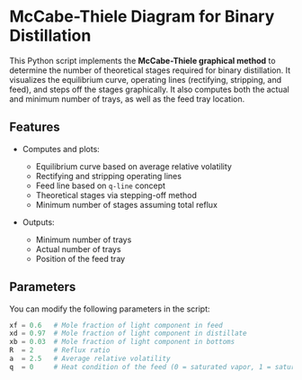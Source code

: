 # McCabe-Thiele Diagram for Binary Distillation

This Python script implements the **McCabe-Thiele graphical method** to determine the number of theoretical stages required for binary distillation. It visualizes the equilibrium curve, operating lines (rectifying, stripping, and feed), and steps off the stages graphically. It also computes both the actual and minimum number of trays, as well as the feed tray location.

## Features

- Computes and plots:
  - Equilibrium curve based on average relative volatility
  - Rectifying and stripping operating lines
  - Feed line based on `q-line` concept
  - Theoretical stages via stepping-off method
  - Minimum number of stages assuming total reflux

- Outputs:
  - Minimum number of trays
  - Actual number of trays
  - Position of the feed tray

## Parameters

You can modify the following parameters in the script:

```python
xf = 0.6   # Mole fraction of light component in feed
xd = 0.97  # Mole fraction of light component in distillate
xb = 0.03  # Mole fraction of light component in bottoms
R  = 2     # Reflux ratio
a  = 2.5   # Average relative volatility
q  = 0     # Heat condition of the feed (0 = saturated vapor, 1 = saturated liquid, etc.)